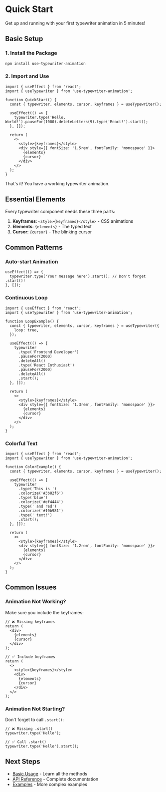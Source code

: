 # Quick Start

Get up and running with your first typewriter animation in 5 minutes!

## Basic Setup

### 1. Install the Package

```bash
npm install use-typewriter-animation
```

### 2. Import and Use

```tsx
import { useEffect } from 'react';
import { useTypewriter } from 'use-typewriter-animation';

function QuickStart() {
  const { typewriter, elements, cursor, keyframes } = useTypewriter();

  useEffect(() => {
    typewriter.type('Hello, World!').pauseFor(1000).deleteLetters(9).type('React!').start();
  }, []);

  return (
    <>
      <style>{keyframes}</style>
      <div style={{ fontSize: '1.5rem', fontFamily: 'monospace' }}>
        {elements}
        {cursor}
      </div>
    </>
  );
}
```

That's it! You have a working typewriter animation.

## Essential Elements

Every typewriter component needs these three parts:

1. **Keyframes**: `<style>{keyframes}</style>` - CSS animations
2. **Elements**: `{elements}` - The typed text
3. **Cursor**: `{cursor}` - The blinking cursor

## Common Patterns

### Auto-start Animation

```tsx
useEffect(() => {
  typewriter.type('Your message here').start(); // Don't forget .start()!
}, []);
```

### Continuous Loop

```tsx
import { useEffect } from 'react';
import { useTypewriter } from 'use-typewriter-animation';

function LoopExample() {
  const { typewriter, elements, cursor, keyframes } = useTypewriter({
    loop: true,
  });

  useEffect(() => {
    typewriter
      .type('Frontend Developer')
      .pauseFor(2000)
      .deleteAll()
      .type('React Enthusiast')
      .pauseFor(2000)
      .deleteAll()
      .start();
  }, []);

  return (
    <>
      <style>{keyframes}</style>
      <div style={{ fontSize: '1.3rem', fontFamily: 'monospace' }}>
        {elements}
        {cursor}
      </div>
    </>
  );
}
```

### Colorful Text

```tsx
import { useEffect } from 'react';
import { useTypewriter } from 'use-typewriter-animation';

function ColorExample() {
  const { typewriter, elements, cursor, keyframes } = useTypewriter();

  useEffect(() => {
    typewriter
      .type('This is ')
      .colorize('#3b82f6')
      .type('blue')
      .colorize('#ef4444')
      .type(' and red')
      .colorize('#10b981')
      .type(' text!')
      .start();
  }, []);

  return (
    <>
      <style>{keyframes}</style>
      <div style={{ fontSize: '1.2rem', fontFamily: 'monospace' }}>
        {elements}
        {cursor}
      </div>
    </>
  );
}
```

## Common Issues

### Animation Not Working?

Make sure you include the keyframes:

```tsx
// ❌ Missing keyframes
return (
  <div>
    {elements}
    {cursor}
  </div>
);

// ✅ Include keyframes
return (
  <>
    <style>{keyframes}</style>
    <div>
      {elements}
      {cursor}
    </div>
  </>
);
```

### Animation Not Starting?

Don't forget to call `.start()`:

```tsx
// ❌ Missing .start()
typewriter.type('Hello');

// ✅ Call .start()
typewriter.type('Hello').start();
```

## Next Steps

- [Basic Usage](./basic-usage) - Learn all the methods
- [API Reference](../api/use-typewriter) - Complete documentation
- [Examples](/examples) - More complex examples
